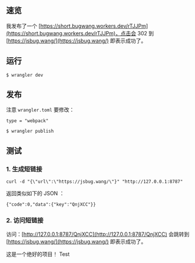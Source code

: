 ## 速览

我发布了一个 [https://short.bugwang.workers.dev/rTJJPm](https://short.bugwang.workers.dev/rTJJPm)，点击会 302 到 [https://jsbug.wang/](https://jsbug.wang/) 即表示成功了。

## 运行

```
$ wrangler dev
```

## 发布

注意 `wrangler.toml` 要修改：

```
type = "webpack"
```

```
$ wrangler publish
```

## 测试

### 1. 生成短链接

```
curl -d "{\"url\":\"https://jsbug.wang/\"}" "http://127.0.0.1:8787"
```

返回类似如下的 JSON ：

```
{"code":0,"data":{"key":"QnjXCC"}}
```
### 2. 访问短链接

访问：[http://127.0.0.1:8787/QnjXCC](http://127.0.0.1:8787/QnjXCC) 会跳转到 [https://jsbug.wang/](https://jsbug.wang/) 即表示成功了。

这是一个绝好的项目！
Test
